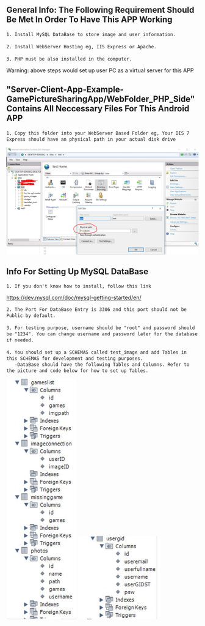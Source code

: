 ## General Info: The Following Requirement Should Be Met In Order To Have This APP Working

    1. Install MySQL DataBase to store image and user information.
    
    2. Install WebServer Hosting eg, IIS Express or Apache.
    
    3. PHP must be also installed in the computer.
    
Warning: above steps would set up user PC as a virtual server for this APP

## "Server-Client-App-Example-GamePictureSharingApp/WebFolder_PHP_Side" Contains All Neccessary Files For This Android APP

    1. Copy this folder into your WebServer Based Folder eg, Your IIS 7 Express should have an physical path in your actual disk drive
 ![alt text](https://raw.githubusercontent.com/Jamescheng40/Server-Client-App-Example-GamePictureSharingApp/master/imgForReadme/imag1.JPG)
    
## Info For Setting Up MySQL DataBase 

    1. If you don't know how to install, follow this link
 https://dev.mysql.com/doc/mysql-getting-started/en/
    
    2. The Port For DataBase Entry is 3306 and this port should not be Public by default.
    
    3. For testing purpose, username should be "root" and password should be "1234". You can change username and password later for the database if needed.
    
    4. You should set up a SCHEMAS called test_image and add Tables in this SCHEMAS for development and testing purposes.
       -DataBase should have the following Tables and Columns. Refer to the picture and code below for how to set up Tables.   
![alt text](https://raw.githubusercontent.com/Jamescheng40/Server-Client-App-Example-GamePictureSharingApp/master/imgForReadme/imag2.JPG)    ![alt text](https://raw.githubusercontent.com/Jamescheng40/Server-Client-App-Example-GamePictureSharingApp/master/imgForReadme/image3.JPG)
    
 


        

    
